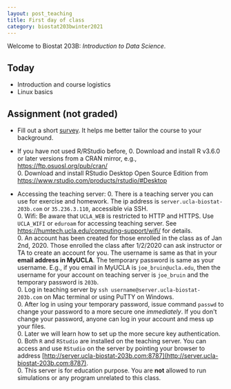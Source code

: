 ```yaml
---
layout: post_teaching
title: First day of class
category: biostat203bwinter2021
---
```


Welcome to Biostat 203B: *Introduction to Data Science*. 

## Today

* Introduction and course logistics  
* Linux basics

## Assignment (not graded)

* Fill out a short [survey](https://www.surveymonkey.com/r/F9NL7H9). It helps me better tailor the course to your background.

* If you have not used R/RStudio before, 
  0. Download and install R v3.6.0 or later versions from a CRAN mirror, e.g., <https://ftp.osuosl.org/pub/cran/>   
  0. Download and install RStudio Desktop Open Source Edition from <https://www.rstudio.com/products/rstudio/#Desktop> 
  
* Accessing the teaching server:
  0. There is a teaching server you can use for exercise and homework. The ip address is `server.ucla-biostat-203b.com` or `35.236.3.110`, accessible via SSH.  
  0. Wifi: Be aware that `UCLA_WEB` is restricted to HTTP and HTTPS. Use `UCLA_WIFI` or `eduroam` for accessing teaching server. See <https://humtech.ucla.edu/computing-support/wifi/> for details.   
  0. An account has been created for those enrolled in the class as of Jan 2nd, 2020. Those enrolled the class after 1/2/2020 can ask instructor or TA to create an account for you. The username is same as that in your **email address in MyUCLA**. The temporary password is same as your username. E.g., if you email in MyUCLA is `joe_bruin@ucla.edu`, then the username for your account on teaching server is `joe_bruin` and the temporary password is `203b`.    
  0. Log in teaching server by `ssh username@server.ucla-biostat-203b.com` on Mac terminal or using PuTTY on Windows.  
  0. After log in using your temporary password, issue command `passwd` to change your password to a more secure one *immediately*. If you don't change your password, anyone can log in your account and mess up your files.  
  0. Later we will learn how to set up the more secure key authentication.  
  0. Both `R` and `RStudio`  are installed on the teaching server. You can access and use `RStudio` on the server by pointing your browser to address [http://server.ucla-biostat-203b.com:8787](http://server.ucla-biostat-203b.com:8787).  
  0. This server is for education purpose. You are **not** allowed to run simulations or any program unrelated to this class.
